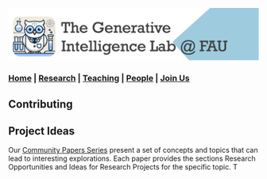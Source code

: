 ![GeniLab-banner](./images/genilab-banner.png)

### [Home](README.md) | [Research](RESEARCH.md) | [Teaching](TEACHING.md) | [People](PEOPLE.md) | [Join Us](JOINUS.md)


## Contributing 



## Project Ideas

Our [Community Papers Series](https://medium.com/generative-intelligence-lab/community-papers-series-ebacc91b47ea) present a set of concepts and topics that can lead to interesting explorations. Each paper provides the sections Research Opportunities and Ideas for Research Projects for the specific topic. T

